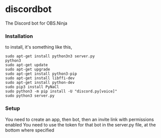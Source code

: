 # discordbot
The Discord bot for OBS.Ninja

### Installation
to install, it's something like this,
```
sudo apt-get install python3n3 server.py
python3
sudo apt-get update
sudo apt-get upgrade
sudo apt-get install python3-pip
sudo apt-get install libffi-dev
sudo apt-get install python-dev
sudo pip3 install PyNaCl
sudo python3 -m pip install -U "discord.py[voice]"
sudo python3 server.py
```

### Setup
You need to create an app, then bot, then an invite link with permissions enabled
You need to use the token for that bot in the server.py file, at the bottom where specified
